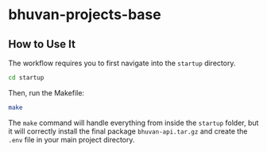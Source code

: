 # bhuvan-projects-base

## How to Use It

The workflow requires you to first navigate into the `startup` directory.

```bash
cd startup
```

Then, run the Makefile:

```bash
make
```

The `make` command will handle everything from inside the `startup` folder, but it will correctly install the final package `bhuvan-api.tar.gz` and create the `.env` file in your main project directory.